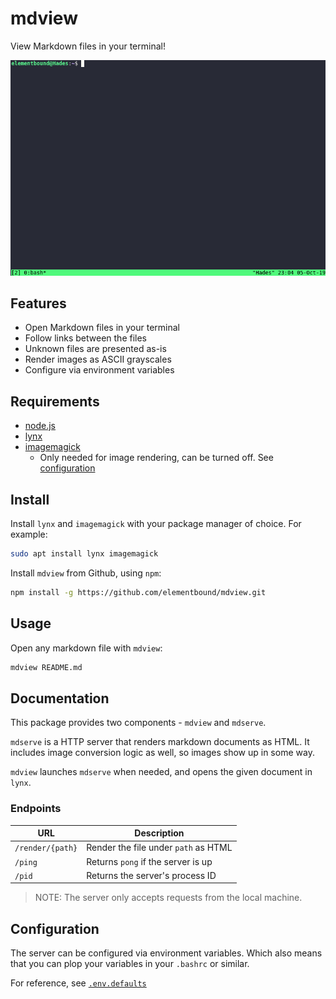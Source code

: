 # mdview #

View Markdown files in your terminal!

![mdview](assets/mdview.gif)

## Features ##

* Open Markdown files in your terminal
* Follow links between the files
* Unknown files are presented as-is
* Render images as ASCII grayscales
* Configure via environment variables

## Requirements ##

* [node.js](https://nodejs.org/en/download/)
* [lynx](https://lynx.browser.org/)
* [imagemagick](https://imagemagick.org/)
  * Only needed for image rendering, can be turned off. See [configuration](.env.defaults)

## Install ##

Install `lynx` and `imagemagick` with your package manager of choice. For example: 

```sh
sudo apt install lynx imagemagick
```

Install `mdview` from Github, using `npm`:

```sh
npm install -g https://github.com/elementbound/mdview.git
```

## Usage ##

Open any markdown file with `mdview`:

```sh
mdview README.md
```

## Documentation ##

This package provides two components - `mdview` and `mdserve`.

`mdserve` is a HTTP server that renders markdown documents as HTML. It includes image conversion logic as well, so images show up in some way. 

`mdview` launches `mdserve` when needed, and opens the given document in `lynx`.

### Endpoints ###

| URL              | Description                          |
| ---------------- | ------------------------------------ |
| `/render/{path}` | Render the file under `path` as HTML |
| `/ping`          | Returns `pong` if the server is up   |
| `/pid`           | Returns the server's process ID      |

> NOTE: The server only accepts requests from the local machine.

## Configuration ##

The server can be configured via environment variables. Which also means that you can plop your variables in your `.bashrc` or similar.

For reference, see [`.env.defaults`](.env.defaults)